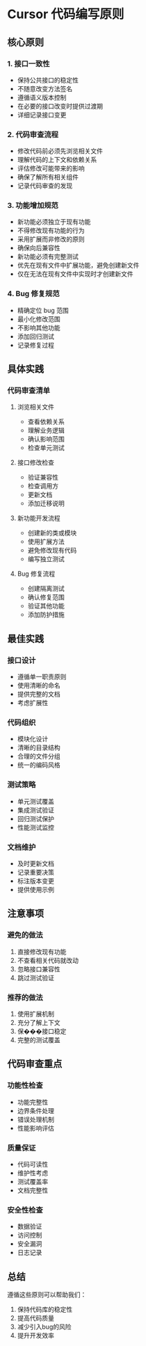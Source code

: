 # Cursor 代码编写原则

## 核心原则

### 1. 接口一致性
- 保持公共接口的稳定性
- 不随意改变方法签名
- 遵循语义版本控制
- 在必要的接口改变时提供过渡期
- 详细记录接口变更

### 2. 代码审查流程
- 修改代码前必须先浏览相关文件
- 理解代码的上下文和依赖关系
- 评估修改可能带来的影响
- 确保了解所有相关组件
- 记录代码审查的发现

### 3. 功能增加规范
- 新功能必须独立于现有功能
- 不得修改现有功能的行为
- 采用扩展而非修改的原则
- 确保向后兼容性
- 新功能必须有完整测试
- 优先在现有文件中扩展功能，避免创建新文件
- 仅在无法在现有文件中实现时才创建新文件

### 4. Bug 修复规范
- 精确定位 bug 范围
- 最小化修改范围
- 不影响其他功能
- 添加回归测试
- 记录修复过程

## 具体实践

### 代码审查清单
1. 浏览相关文件
   - 查看依赖关系
   - 理解业务逻辑
   - 确认影响范围
   - 检查单元测试

2. 接口修改检查
   - 验证兼容性
   - 检查调用方
   - 更新文档
   - 添加迁移说明

3. 新功能开发流程
   - 创建新的类或模块
   - 使用扩展方法
   - 避免修改现有代码
   - 编写独立测试

4. Bug 修复流程
   - 创建隔离测试
   - 确认修复范围
   - 验证其他功能
   - 添加防护措施

## 最佳实践

### 接口设计
- 遵循单一职责原则
- 使用清晰的命名
- 提供完整的文档
- 考虑扩展性

### 代码组织
- 模块化设计
- 清晰的目录结构
- 合理的文件分组
- 统一的编码风格

### 测试策略
- 单元测试覆盖
- 集成测试验证
- 回归测试保护
- 性能测试监控

### 文档维护
- 及时更新文档
- 记录重要决策
- 标注版本变更
- 提供使用示例

## 注意事项

### 避免的做法
1. 直接修改现有功能
2. 不查看相关代码就改动
3. 忽略接口兼容性
4. 跳过测试验证

### 推荐的做法
1. 使用扩展机制
2. 充分了解上下文
3. 保���接口稳定
4. 完整的测试覆盖

## 代码审查重点

### 功能性检查
- 功能完整性
- 边界条件处理
- 错误处理机制
- 性能影响评估

### 质量保证
- 代码可读性
- 维护性考虑
- 测试覆盖率
- 文档完整性

### 安全性检查
- 数据验证
- 访问控制
- 安全漏洞
- 日志记录

## 总结
遵循这些原则可以帮助我们：
1. 保持代码库的稳定性
2. 提高代码质量
3. 减少引入bug的风险
4. 提升开发效率 